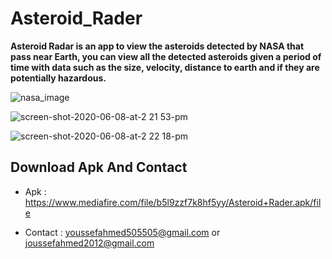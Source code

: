 # Asteroid_Rader



**Asteroid Radar is an app to view the asteroids detected by NASA that pass near Earth, you can view all the detected asteroids given a period of time with data such as the size, velocity, distance to earth and if they are potentially hazardous.**



![nasa_image](https://user-images.githubusercontent.com/99625111/189553339-c16e4408-f487-4a09-b3db-fb882f8ec3a6.png)







![screen-shot-2020-06-08-at-2 21 53-pm](https://user-images.githubusercontent.com/99625111/189553130-aed8705d-8b4b-47ce-b177-09634b896281.png)


![screen-shot-2020-06-08-at-2 22 18-pm](https://user-images.githubusercontent.com/99625111/189553127-e6a700fd-ea46-450c-a32c-87788b1c063e.png)


## Download Apk And Contact

- Apk : https://www.mediafire.com/file/b5l9zzf7k8hf5yy/Asteroid+Rader.apk/file

- Contact : youssefahmed505505@gmail.com or joussefahmed2012@gmail.com

